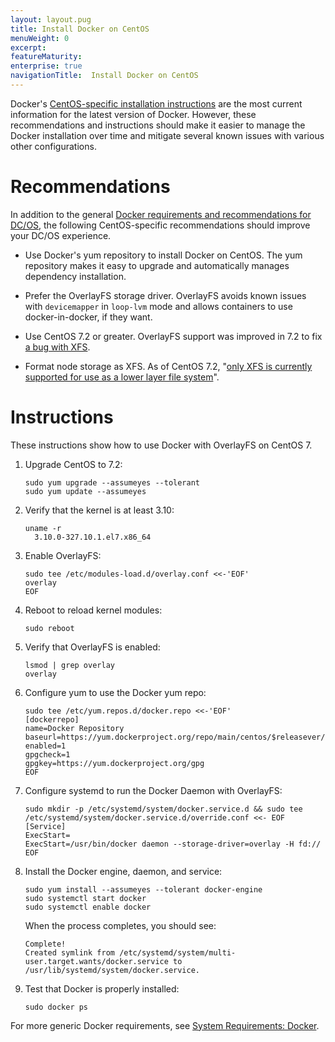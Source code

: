 ```yaml
---
layout: layout.pug
title: Install Docker on CentOS
menuWeight: 0
excerpt:
featureMaturity:
enterprise: true
navigationTitle:  Install Docker on CentOS
---
```






Docker's <a href="https://docs.docker.com/engine/installation/linux/centos/" target="_blank">CentOS-specific installation instructions</a> are the most current information for the latest version of Docker. However, these recommendations and instructions should make it easier to manage the Docker installation over time and mitigate several known issues with various other configurations.

# Recommendations

In addition to the general [Docker requirements and recommendations for DC/OS][1], the following CentOS-specific recommendations should improve your DC/OS experience.

*   Use Docker's yum repository to install Docker on CentOS. The yum repository makes it easy to upgrade and automatically manages dependency installation.

*   Prefer the OverlayFS storage driver. OverlayFS avoids known issues with `devicemapper` in `loop-lvm` mode and allows containers to use docker-in-docker, if they want.

*   Use CentOS 7.2 or greater. OverlayFS support was improved in 7.2 to fix <a href="https://github.com/docker/docker/issues/10294" target="_blank">a bug with XFS</a>.

*   Format node storage as XFS. As of CentOS 7.2, "<a href="https://access.redhat.com/documentation/en-US/Red_Hat_Enterprise_Linux/7/html/7.2_Release_Notes/technology-preview-file_systems.html" target="_blank">only XFS is currently supported for use as a lower layer file system</a>".

# Instructions

These instructions show how to use Docker with OverlayFS on CentOS 7.

1.  Upgrade CentOS to 7.2:
    
        sudo yum upgrade --assumeyes --tolerant
        sudo yum update --assumeyes
        

2.  Verify that the kernel is at least 3.10:
    
        uname -r 
          3.10.0-327.10.1.el7.x86_64
        

3.  Enable OverlayFS:
    
        sudo tee /etc/modules-load.d/overlay.conf <<-'EOF'
        overlay
        EOF
        

4.  Reboot to reload kernel modules:
    
        sudo reboot
        

5.  Verify that OverlayFS is enabled:
    
        lsmod | grep overlay
        overlay
        

6.  Configure yum to use the Docker yum repo:
    
        sudo tee /etc/yum.repos.d/docker.repo <<-'EOF'
        [dockerrepo]
        name=Docker Repository
        baseurl=https://yum.dockerproject.org/repo/main/centos/$releasever/
        enabled=1
        gpgcheck=1
        gpgkey=https://yum.dockerproject.org/gpg
        EOF
        

7.  Configure systemd to run the Docker Daemon with OverlayFS:
    
        sudo mkdir -p /etc/systemd/system/docker.service.d && sudo tee /etc/systemd/system/docker.service.d/override.conf <<- EOF
        [Service]
        ExecStart=
        ExecStart=/usr/bin/docker daemon --storage-driver=overlay -H fd://
        EOF
        

8.  Install the Docker engine, daemon, and service:
    
        sudo yum install --assumeyes --tolerant docker-engine
        sudo systemctl start docker
        sudo systemctl enable docker
        
    
    When the process completes, you should see:
    
        Complete!
        Created symlink from /etc/systemd/system/multi-user.target.wants/docker.service to /usr/lib/systemd/system/docker.service.
        

9.  Test that Docker is properly installed:
    
        sudo docker ps
        

For more generic Docker requirements, see [System Requirements: Docker][1].

 [1]: /docs/1.7/administration/installing/custom/system-requirements/#docker